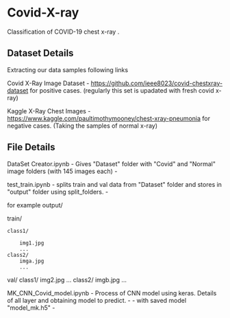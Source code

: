 # Covid-X-ray
Classification  of COVID-19 chest x-ray  .




Dataset Details
-------------------------
Extracting  our data samples  following links

Covid X-Ray Image Dataset - https://github.com/ieee8023/covid-chestxray-dataset           for positive cases.
(regularly this set is upadated with fresh covid x-ray)

Kaggle X-Ray Chest Images - https://www.kaggle.com/paultimothymooney/chest-xray-pneumonia
for negative cases.
(Taking the samples of normal x-ray)


File Details
-------------------------
DataSet Creator.ipynb - Gives "Dataset" folder  with  "Covid"  and  "Normal"  image  folders (with 145 images each)
                      -

test_train.ipynb -  splits  train and val data from "Dataset" folder and stores in "output" folder using split_folders.
                 -

for example
output/

train/

    class1/

        img1.jpg
        ...
    class2/
        imga.jpg
        ...



val/
    class1/
        img2.jpg
        ...
    class2/
        imgb.jpg
        ...
 
 MK_CNN_Covid_model.ipynb - Process  of  CNN model  using  keras. Details  of  all layer  and  obtaining  model to predict.
                          -
                          -  with  saved  model "model_mk.h5"
                          -
                           

